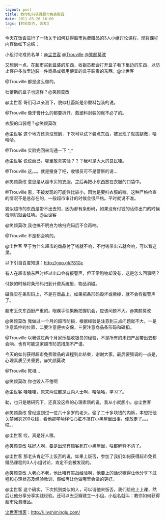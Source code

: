 ```yaml
---
layout: post
title: 教你如何获得超市免费赠品
date: 2011-03-26 16:00
tags: [转贴饭否, 饭友]
---
```

今天在饭否进行了一场关于如何获得超市免费赠品的3人小组讨论课程，现将课程内容做如下总结：

小组讨论成员名单：<a href="http://fanfou.com/fatalist" target="_blank">@尘世客</a> <a href="http://fanfou.com/sceneryx" target="_blank">@Trouville</a> <a href="http://fanfou.com/%E6%89%8B%E6%9C%89%E4%BA%9B%E5%87%89" target="_blank">@笑颜莫改</a>

又想到一点，在超市买到盒装的东西，收银员都会打开盒子看下里边的东西，以防止客户多放里边装一件商品或者用便宜的盒子装贵的东西。@尘世客

@Trouville 都是这么做的。

杜蕾斯的盒子也这样？@笑颜莫改

@尘世客 哥们可以亲测下，貌似杜蕾斯是带塑料包装的说。

@Trouville 像牙膏什么的都要拆开，戴塑料封装的就不必了的。

衣服的口袋呢？@笑颜莫改

@尘世客 这个地方还真没想到，下次可以试下装点东西，被发现了就拔腿撤，哈哈哈。

@Trouville 实验完回来沟通一下 ^_^

@尘世客 说说而已，哪里敢真实验？？？我可是大大的良民哇。

@Trouville 这。。。就是搜身了吧，收银员可不是警察的说...

@笑颜莫改 意思是从超市买的衣服，之后再把小东西放在衣服的口袋中。

@Trouville 恩，不被发现的可能性比较小，因为是要扫衣服的嘛。这种严格检查的情况不是总存在的，一般超市审计的时候会很严格。平时就说不准。

貌似超市的东西是带不出去的，因为都有条形码，如果没有付钱的话你出门的时候检测机就会狂响。@尘世客

@笑颜莫改 我也搞不明白为啥扫完码后不会再响。

@Trouville 不是都会响的。

@尘世客 至于为什么超市的商品付了钱就不响，不付钱带出去就会响，可以看这里。

以下引自百度知道：<a href="http://goo.gl/P81Gc" target="_blank">http://goo.gl/P81Gc</a>

有人在超市偷东西时经过出口会有报警声，但正常购物却没有，这是怎么回事啊？

付款的时候将条形码扫到计费系统里，物品消磁。

磁性实在条形码上，不是在商品上，如果把条形码毁坏或撕掉，就不会有报警声了。

超市丢失东西挺严重的。眼疾手快果断把握机会，应该问题不大。@笑颜莫改

@笑颜莫改 我做过一个月的超市防损，根据经验是注意到三点问题就不大，一是注意监控的位置，二要注意便衣安保，三要注意商品条形码和磁扣。

@Trouville 以我做过两个月家乐福收银员的经验，不是所有的未扫产品带出去都会响。也有可能这家超市防范措施不严谨。

今天的如何获得超市免费赠品的课程到此结束，谢谢大家。最后要强调的一点是，心理素质至关重要。@笑颜莫改

@Trouville 死相...

@笑颜莫改 你也毁人不倦啊

@尘世客 哇哇哇，原来两位都是业内人士啊，哈哈哈，学习了。

勒，也只是瞎研究下，还真没这样的心理素质的说，我从小就胆小。@尘世客

@笑颜莫改 曾经逮到过一位六十多岁的老头，偷了二十多块钱的内裤，本想把他关禁闭罚200块钱，看他那哆嗦样怕心脏不撑在小黑屋里出事，便放走了。。。哎。。

@尘世客 哎，真是好人哪。

@笑颜莫改 啥好人啊，要是出现有顾客死在小黑屋里，啥都解释不清了。

@尘世客 那老头肯定不上饭否的说，如果上饭否，参加了我们如何获得超市免费赠品课程的3人小组讨论，肯定不会被发现的。

@笑颜莫改 人老心不老，他比咱有实战经验啊，他要上的话说嘛得让他分享下过程和心理状态及经验教训，假如再让他做哪里会做的更好。

@尘世客 这个确实，下次抓到类似的人，可以请他来饭否，我们给他上上课，然后让他分享分享实践经验。还可以去豆瓣建立一小组，小组名就叫：教你如何获得超市免费赠品。

<a href="http://i.lvshiminglu.com/">尘世客博客</a>：<a href="http://i.lvshiminglu.com/">http://i.lvshiminglu.com/</a>

